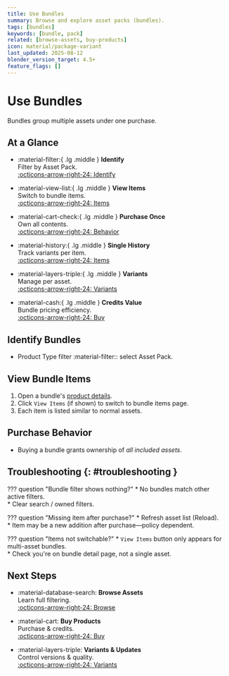 ```yaml
---
title: Use Bundles
summary: Browse and explore asset packs (bundles).
tags: [bundles]
keywords: [bundle, pack]
related: [browse-assets, buy-products]
icon: material/package-variant
last_updated: 2025-08-12
blender_version_target: 4.5+
feature_flags: []
---
```


# Use Bundles

Bundles group multiple assets under one purchase.

## At a Glance
<div class="grid cards" markdown>

- :material-filter:{ .lg .middle } __Identify__  
  Filter by Asset Pack.  
  [:octicons-arrow-right-24: Identify](#identify-bundles)

- :material-view-list:{ .lg .middle } __View Items__  
  Switch to bundle items.  
  [:octicons-arrow-right-24: Items](#view-bundle-items)

- :material-cart-check:{ .lg .middle } __Purchase Once__  
  Own all contents.  
  [:octicons-arrow-right-24: Behavior](#purchase-behavior)

- :material-history:{ .lg .middle } __Single History__  
  Track variants per item.  
  [:octicons-arrow-right-24: Items](#view-bundle-items)

- :material-layers-triple:{ .lg .middle } __Variants__  
  Manage per asset.  
  [:octicons-arrow-right-24: Variants](manage-variants-updates.md)

- :material-cash:{ .lg .middle } __Credits Value__  
  Bundle pricing efficiency.  
  [:octicons-arrow-right-24: Buy](buy-products.md)

</div>

## Identify Bundles
- Product Type filter :material-filter:: select Asset Pack.

## View Bundle Items
1. Open a bundle's [product details](view-product-details.md).
2. Click `View Items` (if shown) to switch to bundle items page.
3. Each item is listed similar to normal assets.

## Purchase Behavior
- Buying a bundle grants ownership of *all included assets*.

## Troubleshooting {: #troubleshooting }
??? question "Bundle filter shows nothing?"
    * No bundles match other active filters.  
    * Clear search / owned filters.

??? question "Missing item after purchase?"
    * Refresh asset list (Reload).  
    * Item may be a new addition after purchase—policy dependent.

??? question "Items not switchable?"
    * `View Items` button only appears for multi-asset bundles.  
    * Check you're on bundle detail page, not a single asset.

## Next Steps
<div class="grid cards" markdown>

- :material-database-search: __Browse Assets__  
  Learn full filtering.  
  [:octicons-arrow-right-24: Browse](browse-assets.md)

- :material-cart: __Buy Products__  
  Purchase & credits.  
  [:octicons-arrow-right-24: Buy](buy-products.md)

- :material-layers-triple: __Variants & Updates__  
  Control versions & quality.  
  [:octicons-arrow-right-24: Variants](manage-variants-updates.md)

</div>
